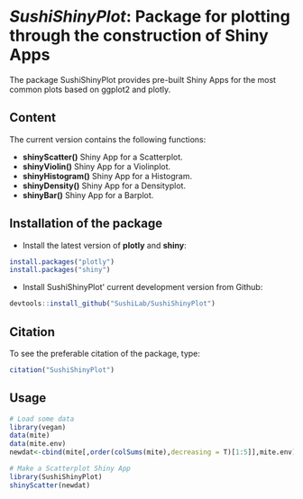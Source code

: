 # *SushiShinyPlot*: Package for plotting through the construction of Shiny Apps

The package SushiShinyPlot provides pre-built Shiny Apps for the most common plots based on ggplot2 and plotly.

## Content
The current version contains the following functions:

+ **shinyScatter()** Shiny App for a Scatterplot.  
+ **shinyViolin()** Shiny App for a Violinplot.  
+ **shinyHistogram()** Shiny App for a Histogram.  
+ **shinyDensity()** Shiny App for a Densityplot.  
+ **shinyBar()** Shiny App for a Barplot.  


## Installation of the package

* Install the latest version of **plotly** and **shiny**:

```r
install.packages("plotly")  
install.packages("shiny")
```

* Install SushiShinyPlot' current development version from Github:

```r
devtools::install_github("SushiLab/SushiShinyPlot")
```


## Citation

To see the preferable citation of the package, type:

```r
citation("SushiShinyPlot")
```

## Usage

```r
# Load some data
library(vegan)
data(mite)
data(mite.env)
newdat<-cbind(mite[,order(colSums(mite),decreasing = T)[1:5]],mite.env)

# Make a Scatterplot Shiny App
library(SushiShinyPlot)
shinyScatter(newdat)
```
